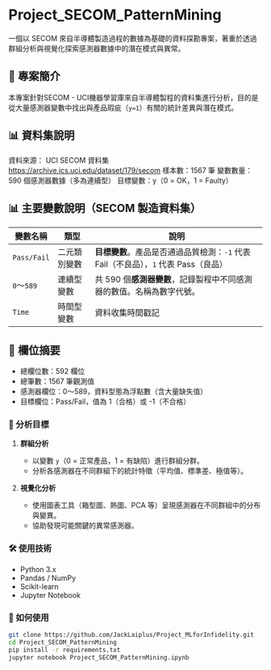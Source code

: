 # Project_SECOM_PatternMining

一個以 SECOM 來自半導體製造過程的數據為基礎的資料探勘專案，著重於透過群組分析與視覺化探索感測器數據中的潛在模式與異常。

## 📌 專案簡介

本專案針對SECOM - UCI機器學習庫來自半導體製程的資料集進行分析，目的是從大量感測器變數中找出與產品瑕疵（`y=1`）有關的統計差異與潛在模式。





## 📊 資料集說明

資料來源： UCI SECOM 資料集 https://archive.ics.uci.edu/dataset/179/secom
樣本數：1567 筆
變數數量：590 個感測器數據（多為連續型）
目標變數：y（0 = OK，1 = Faulty）

## 📊 主要變數說明（SECOM 製造資料集）

| 變數名稱        | 類型     | 說明                                                    |
| ----------- | ------ | ----------------------------------------------------- |
| `Pass/Fail` | 二元類別變數 | **目標變數**。產品是否通過品質檢測：`-1` 代表 Fail（不良品），`1` 代表 Pass（良品） |
| `0`～`589`   | 連續型變數  | 共 590 個**感測器變數**，記錄製程中不同感測器的數值。名稱為數字代號。               |
| `Time`  | 時間型變數  | 資料收集時間戳記                         |

## 🧾 欄位摘要

- 總欄位數：592 欄位
- 總筆數：1567 筆觀測值
- 感測器欄位：0～589，資料型態為浮點數（含大量缺失值）
- 目標欄位：Pass/Fail，值為 1（合格）或 -1（不合格）

### 🎯 分析目標

1. **群組分析**
   - 以變數 `y`（0 = 正常產品，1 = 有缺陷）進行群組分群。
   - 分析各感測器在不同群組下的統計特徵（平均值、標準差、極值等）。

2. **視覺化分析**
   - 使用圖表工具（箱型圖、熱圖、PCA 等）呈現感測器在不同群組中的分布與變異。
   - 協助發現可能關鍵的異常感測器。

### 🛠️ 使用技術

- Python 3.x
- Pandas / NumPy
- Scikit-learn
- Jupyter Notebook

### 🚀 如何使用

```bash
git clone https://github.com/JackLaiplus/Project_MLforInfidelity.git
cd Project_SECOM_PatternMining
pip install -r requirements.txt
jupyter notebook Project_SECOM_PatternMining.ipynb
```

